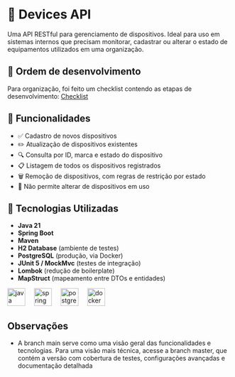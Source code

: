 # 📱 Devices API

Uma API RESTful para gerenciamento de dispositivos. Ideal para uso em sistemas internos que precisam monitorar, cadastrar ou alterar o estado de equipamentos utilizados em uma organização.

## 📖 Ordem de desenvolvimento
Para organização, foi feito um checklist contendo as etapas de desenvolvimento: [Checklist](https://ticktick.com/pub/project/collaboration/invite/8725aa2447ed45948bc907d2c05fa7ab?u=412388932e1641b6b7b7329e8b7bc394)

## 🔧 Funcionalidades

- ✅ Cadastro de novos dispositivos
- ✏️ Atualização de dispositivos existentes
- 🔍 Consulta por ID, marca e estado do dispositivo
- 📋 Listagem de todos os dispositivos registrados
- 🗑️ Remoção de dispositivos, com regras de restrição por estado
- 🚫 Não permite alterar de dispositivos em uso

## 🧰 Tecnologias Utilizadas

- **Java 21**
- **Spring Boot**
- **Maven**
- **H2 Database** (ambiente de testes)
- **PostgreSQL** (produção, via Docker)
- **JUnit 5 / MockMvc** (testes de integração)
- **Lombok** (redução de boilerplate)
- **MapStruct** (mapeamento entre DTOs e entidades)

<div align="left">
  <img src="https://cdn.jsdelivr.net/gh/devicons/devicon/icons/java/java-original.svg" height="40" alt="java logo"  />
  <img width="12" />
  <img src="https://cdn.jsdelivr.net/gh/devicons/devicon/icons/spring/spring-original.svg" height="40" alt="spring logo"  />
  <img width="12" />
  <img src="https://cdn.jsdelivr.net/gh/devicons/devicon/icons/postgresql/postgresql-original.svg" height="40" alt="postgresql logo"  />
  <img width="12" />
  <img src="https://cdn.jsdelivr.net/gh/devicons/devicon/icons/docker/docker-original.svg" height="40" alt="docker logo"  />
</div>

###

## Observações
- A branch main serve como uma visão geral das funcionalidades e tecnologias. Para uma visão mais técnica, acesse a branch master, que contém a versão com cobertura de testes, configurações avançadas e documentação detalhada
